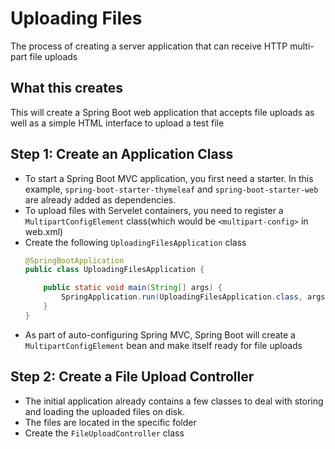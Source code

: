 # Uploading Files
The process of creating a server application that can receive HTTP multi-part file uploads

## What this creates
This will create a Spring Boot web application that accepts file uploads as well as a simple HTML interface to upload a test file

## Step 1: Create an Application Class
* To start a Spring Boot MVC application, you first need a starter. In this example, ```spring-boot-starter-thymeleaf``` and ```spring-boot-starter-web``` are already added as dependencies.
* To upload files with Servelet containers, you need to register a ```MultipartConfigElement``` class(which would be ```<multipart-config>``` in web.xml)
* Create the following ```UploadingFilesApplication``` class
    ```java
    @SpringBootApplication
    public class UploadingFilesApplication {

        public static void main(String[] args) {
            SpringApplication.run(UploadingFilesApplication.class, args);
        }
    }
    ```
* As part of auto-configuring Spring MVC, Spring Boot will create a ```MultipartConfigElement``` bean and make itself ready for file uploads

## Step 2: Create a File Upload Controller
* The initial application already contains a few classes to deal with storing and loading the uploaded files on disk.
* The files are located in the specific folder
* Create the ```FileUploadController``` class
    ```java
    
    ```